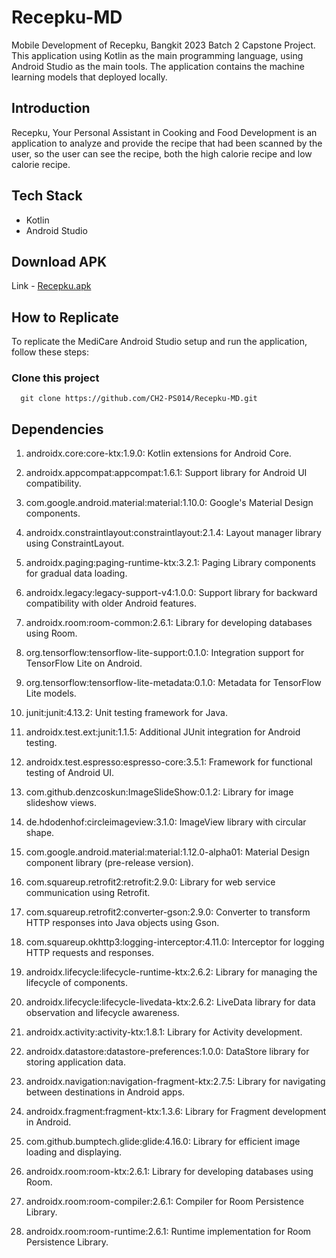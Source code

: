 # Recepku-MD
Mobile Development of Recepku, Bangkit 2023 Batch 2 Capstone Project.
This application using Kotlin as the main programming language, using Android Studio as the main tools.
The application contains the machine learning models that deployed locally.

## Introduction
Recepku, Your Personal Assistant in Cooking and Food Development is an application to analyze and provide the recipe that had been scanned by the user,
so the user can see the recipe, both the high calorie recipe and low calorie recipe.

## Tech Stack
- Kotlin
- Android Studio

## Download APK
Link - [Recepku.apk](https://drive.google.com/drive/folders/1kZYczdAk3MauuhxZb6do49bBDXca_D5l?usp=sharing)

## How to Replicate
To replicate the MediCare Android Studio setup and run the application, follow these steps:
### Clone this project

```
  git clone https://github.com/CH2-PS014/Recepku-MD.git
```

## Dependencies

1. androidx.core:core-ktx:1.9.0: Kotlin extensions for Android Core.
2. androidx.appcompat:appcompat:1.6.1: Support library for Android UI compatibility.
3. com.google.android.material:material:1.10.0: Google's Material Design components.
4. androidx.constraintlayout:constraintlayout:2.1.4: Layout manager library using ConstraintLayout.
5. androidx.paging:paging-runtime-ktx:3.2.1: Paging Library components for gradual data loading.
6. androidx.legacy:legacy-support-v4:1.0.0: Support library for backward compatibility with older Android features.
7. androidx.room:room-common:2.6.1: Library for developing databases using Room.

8. org.tensorflow:tensorflow-lite-support:0.1.0: Integration support for TensorFlow Lite on Android.
9. org.tensorflow:tensorflow-lite-metadata:0.1.0: Metadata for TensorFlow Lite models.
   
10. junit:junit:4.13.2: Unit testing framework for Java.
11. androidx.test.ext:junit:1.1.5: Additional JUnit integration for Android testing.
12. androidx.test.espresso:espresso-core:3.5.1: Framework for functional testing of Android UI.

13. com.github.denzcoskun:ImageSlideShow:0.1.2: Library for image slideshow views.
14. de.hdodenhof:circleimageview:3.1.0: ImageView library with circular shape.
15. com.google.android.material:material:1.12.0-alpha01: Material Design component library (pre-release version).

16. com.squareup.retrofit2:retrofit:2.9.0: Library for web service communication using Retrofit.
17. com.squareup.retrofit2:converter-gson:2.9.0: Converter to transform HTTP responses into Java objects using Gson.
18. com.squareup.okhttp3:logging-interceptor:4.11.0: Interceptor for logging HTTP requests and responses.

19. androidx.lifecycle:lifecycle-runtime-ktx:2.6.2: Library for managing the lifecycle of components.
20. androidx.lifecycle:lifecycle-livedata-ktx:2.6.2: LiveData library for data observation and lifecycle awareness.
21. androidx.activity:activity-ktx:1.8.1: Library for Activity development.
22. androidx.datastore:datastore-preferences:1.0.0: DataStore library for storing application data.

23. androidx.navigation:navigation-fragment-ktx:2.7.5: Library for navigating between destinations in Android apps.
24. androidx.fragment:fragment-ktx:1.3.6: Library for Fragment development in Android.

25. com.github.bumptech.glide:glide:4.16.0: Library for efficient image loading and displaying.
26. androidx.room:room-ktx:2.6.1: Library for developing databases using Room.
27. androidx.room:room-compiler:2.6.1: Compiler for Room Persistence Library.
28. androidx.room:room-runtime:2.6.1: Runtime implementation for Room Persistence Library.
